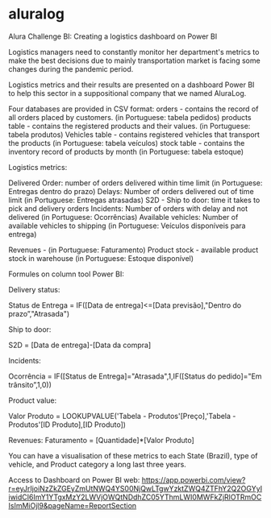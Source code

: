 # aluralog
Alura Challenge BI: Creating a logistics dashboard on Power BI


Logistics managers need to constantly monitor her department's metrics to make the best decisions due to mainly transportation market is facing some changes during the pandemic period.


Logistics metrics and their results are presented on a dashboard Power BI to help this sector in a suppositional company that we named AluraLog.

Four databases are provided in CSV format:
orders - contains the record of all orders placed by customers. (in Portuguese: tabela pedidos)
products table - contains the registered products and their values.  (in Portuguese: tabela produtos)
Vehicles table - contains registered vehicles that transport the products  (in Portuguese: tabela veículos)
stock table - contains the inventory record of products by month  (in Portuguese: tabela estoque)

Logistics metrics:

Delivered Order: number of orders delivered within time limit (in Portuguese: Entregas dentro do prazo)
Delays: Number of orders delivered out of time limit (in Portuguese: Entregas atrasadas)
S2D - Ship to door: time it takes to pick and delivery orders
Incidents: Number of orders with delay and not delivered (in Portuguese: Ocorrências)
Available vehicles: Number of available vehicles to shipping (in Portuguese: Veículos disponíveis para entrega)

Revenues - (in Portuguese: Faturamento)
Product stock -  available product stock in warehouse (in Portuguese: Estoque disponível)



Formules on column tool Power BI:

Delivery status: 

Status de Entrega = IF([Data de entrega]<=[Data previsão],"Dentro do prazo”,"Atrasada")


Ship to door: 

S2D = [Data de entrega]-[Data da compra]


Incidents: 

Ocorrência = IF([Status de Entrega]="Atrasada",1,IF([Status do pedido]="Em trânsito”,1,0))

Product value: 

Valor Produto = LOOKUPVALUE('Tabela - Produtos'[Preço],'Tabela - Produtos'[ID Produto],[ID Produto])

Revenues:
Faturamento = [Quantidade]*[Valor Produto]



You can have a visualisation of these metrics to each State (Brazil), type of vehicle, and Product category a long last three years. 

Access to Dashboard on Power BI web: https://app.powerbi.com/view?r=eyJrIjoiNzZkZGEyZmUtNWQ4YS00NjQwLTgwYzktZWQ4ZTFhY2Q2OGYyIiwidCI6ImY1YTgxMzY2LWVjOWQtNDdhZC05YThmLWI0MWFkZjRlOTRmOCIsImMiOjl9&pageName=ReportSection
